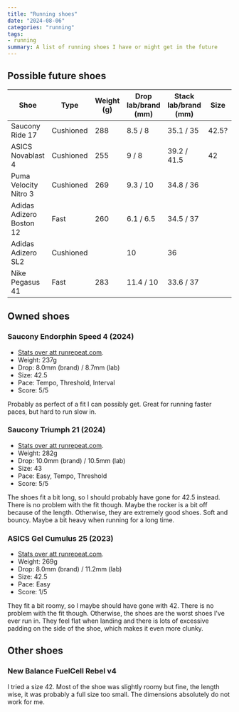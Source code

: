 ```yaml
---
title: "Running shoes"
date: "2024-08-06"
categories: "running"
tags:
- running
summary: A list of running shoes I have or might get in the future
---
```


## Possible future shoes

| Shoe                     | Type      | Weight (g) | Drop lab/brand (mm) | Stack lab/brand (mm) | Size  | Price (SEK) |
|--------------------------|-----------|------------|---------------------|----------------------|-------|-------------|
| Saucony Ride 17          | Cushioned | 288        | 8.5 / 8             | 35.1 / 35            | 42.5? | 1849        |
| ASICS Novablast 4        | Cushioned | 255        | 9 / 8               | 39.2 / 41.5          | 42    | 1699        |
| Puma Velocity Nitro 3    | Cushioned | 269        | 9.3 / 10            | 34.8 / 36            |       | 1499        |
| Adidas Adizero Boston 12 | Fast      | 260        | 6.1 / 6.5           | 34.5 / 37            |       | 1749        |
| Adidas Adizero SL2       | Cushioned |            | 10                  | 36                   |       | 1449        |
| Nike Pegasus 41          | Fast      | 283        | 11.4 / 10           | 33.6 / 37            |       | 1599        |

## Owned shoes

### Saucony Endorphin Speed 4 (2024)

- [Stats over att runrepeat.com](https://runrepeat.com/saucony-endorphin-speed-4).
- Weight: 237g
- Drop: 8.0mm (brand) / 8.7mm (lab)
- Size: 42.5
- Pace: Tempo, Threshold, Interval
- Score: 5/5

Probably as perfect of a fit I can possibly get. Great for running faster paces,
but hard to run slow in.

### Saucony Triumph 21 (2024)

- [Stats over att runrepeat.com](https://runrepeat.com/saucony-triumph-21).
- Weight: 282g
- Drop: 10.0mm (brand) / 10.5mm (lab)
- Size: 43
- Pace: Easy, Tempo, Threshold
- Score: 5/5

The shoes fit a bit long, so I should probably have gone for 42.5 instead. There
is no problem with the fit though. Maybe the rocker is a bit off because of the
length. Otherwise, they are extremely good shoes. Soft and bouncy. Maybe a bit
heavy when running for a long time.

### ASICS Gel Cumulus 25 (2023)

- [Stats over att runrepeat.com](https://runrepeat.com/asics-gel-cumulus-25).
- Weight: 269g
- Drop: 8.0mm (brand) / 11.2mm (lab)
- Size: 42.5
- Pace: Easy
- Score: 1/5

They fit a bit roomy, so I maybe should have gone with 42. There is no problem
with the fit though. Otherwise, the shoes are the worst shoes I've ever run in.
They feel flat when landing and there is lots of excessive padding on the side
of the shoe, which makes it even more clunky.

## Other shoes

### New Balance FuelCell Rebel v4

I tried a size 42. Most of the shoe was slightly roomy but fine, the length
wise, it was probably a full size too small. The dimensions absolutely do not work
for me.
